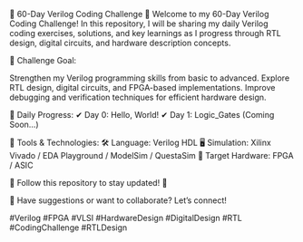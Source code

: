 📌 60-Day Verilog Coding Challenge 🚀
Welcome to my 60-Day Verilog Coding Challenge! In this repository, I will be sharing my daily Verilog coding exercises, solutions, and key learnings as I progress through RTL design, digital circuits, and hardware description concepts.

🔹 Challenge Goal:

Strengthen my Verilog programming skills from basic to advanced.
Explore RTL design, digital circuits, and FPGA-based implementations.
Improve debugging and verification techniques for efficient hardware design.

🔹 Daily Progress:
✔ Day 0: Hello, World!
✔ Day 1: Logic_Gates (Coming Soon...)


🔹 Tools & Technologies:
🛠 Language: Verilog HDL
🖥 Simulation: Xilinx Vivado / EDA Playground / ModelSim / QuestaSim 
📡 Target Hardware: FPGA / ASIC

📌 Follow this repository to stay updated! 🚀

💬 Have suggestions or want to collaborate? Let’s connect!

#Verilog #FPGA #VLSI #HardwareDesign #DigitalDesign #RTL #CodingChallenge #RTLDesign 


